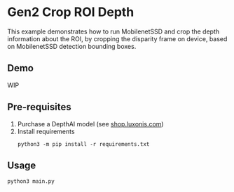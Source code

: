 # Gen2 Crop ROI Depth

This example demonstrates how to run MobilenetSSD and crop the depth information about the ROI, by
cropping the disparity frame on device, based on MobilenetSSD detection bounding boxes.

## Demo

WIP

## Pre-requisites

1. Purchase a DepthAI model (see [shop.luxonis.com](https://shop.luxonis.com/))
2. Install requirements
   ```
   python3 -m pip install -r requirements.txt
   ```

## Usage

```
python3 main.py
```
